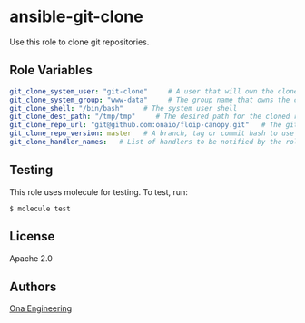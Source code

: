 ansible-git-clone
=========

Use this role to clone git repositories.


Role Variables
--------------

```yml
git_clone_system_user: "git-clone"     # A user that will own the cloned directory 
git_clone_system_group: "www-data"     # The group name that owns the cloned directory
git_clone_shell: "/bin/bash"     # The system user shell
git_clone_dest_path: "/tmp/tmp"     # The desired path for the cloned repository
git_clone_repo_url: "git@github.com:onaio/floip-canopy.git"   # The git repository URL(SSH)
git_clone_repo_version: master   # A branch, tag or commit hash to use when cloning
git_clone_handler_names:   # List of handlers to be notified by the role
```

Testing
-------

This role uses molecule for testing. To test, run:

    $ molecule test

License
-------

Apache 2.0

Authors
------------------

[Ona Engineering](https://ona.io)
